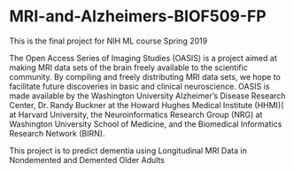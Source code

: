 # MRI-and-Alzheimers-BIOF509-FP
This is the final project for NIH ML course Spring 2019

The Open Access Series of Imaging Studies (OASIS) is a project aimed at making MRI data sets of the brain freely available to the scientific community. By compiling and freely distributing MRI data sets, we hope to facilitate future discoveries in basic and clinical neuroscience. OASIS is made available by the Washington University Alzheimer’s Disease Research Center, Dr. Randy Buckner at the Howard Hughes Medical Institute (HHMI)( at Harvard University, the Neuroinformatics Research Group (NRG) at Washington University School of Medicine, and the Biomedical Informatics Research Network (BIRN).

This project is to predict dementia using Longitudinal MRI Data in Nondemented and Demented Older Adults
